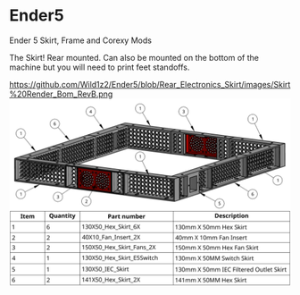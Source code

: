 # Ender5
Ender 5 Skirt, Frame and Corexy Mods

The Skirt!  Rear mounted.  Can also be mounted on the bottom of the machine but you will need to print feet standoffs.  

https://github.com/Wild1z2/Ender5/blob/Rear_Electronics_Skirt/images/Skirt%20Render_Bom_RevB.png
![GitHub Logo](/images/Skirt%20Render_Bom_RevB.png)

